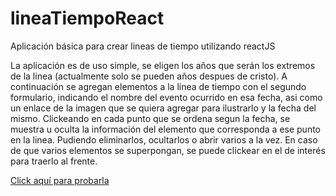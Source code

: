 # lineaTiempoReact
Aplicación básica para crear lineas de tiempo utilizando reactJS

La aplicación es de uso simple, se eligen los años que serán los extremos de la linea (actualmente solo se pueden años despues de cristo).
A continuación se agregan elementos a la linea de tiempo con el segundo formulario, indicando el nombre del evento ocurrido en esa fecha,
asi como un enlace de la imagen que se quiera agregar para ilustrarlo y la fecha del mismo.
Clickeando en cada punto que se ordena segun la fecha, se muestra u oculta la información del elemento que corresponda a ese punto
en la linea. Pudiendo eliminarlos, ocultarlos o abrir varios a la vez.
En caso de  que varios elementos se superpongan, se puede clickear en el de interés para traerlo al frente.

<a href="https://fabran99.github.io/lineaTiempoReact/">Click aquí para probarla </a>
